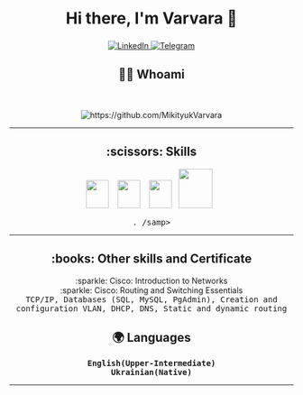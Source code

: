 <div id="header" align="center">
    <h1>Hi there, I'm Varvara 👋 </h1>
    <h3></h3>
</div>

 <div id="socials" align="center">
    <a href="https://www.linkedin.com/in/varvara-mikityuk-2a824b199/">
    <img src="https://img.shields.io/badge/LinkedIn-blue?style=for-the-badge&logo=linkedin&logoColor=white" alt="LinkedIn"/>
  </a>
    <a href="[telegram-url](https://t.me/mikityuk_cl)">
    <img src="https://img.shields.io/badge/Telegram-blue?style=for-the-badge&logo=telegram&logoColor=white" alt="Telegram"/>
  </a>
</div>

<h2 align="center"> 👨‍💻 Whoami</h2>
<p align="center">
  <samp>
  </samp>
  <br> <br>
  <img src="https://komarev.com/ghpvc/?username=MikityukVarvara" alt="https://github.com/MikityukVarvara" />
</p>

<hr>

<h2 align="center"> :scissors: Skills</h2>
<p align="center">
   <img src="https://cdn.jsdelivr.net/gh/devicons/devicon/icons/csharp/csharp-original.svg" width="40" height="50"/>&nbsp;&nbsp;&nbsp;
   <img src="https://cdn.jsdelivr.net/gh/devicons/devicon/icons/postgresql/postgresql-original.svg" width="40" height="50"/>&nbsp;&nbsp;&nbsp;
  <img src="https://cdn.jsdelivr.net/gh/devicons/devicon/icons/visualstudio/visualstudio-plain.svg" width="40" height="50" />&nbsp;&nbsp;
    <img src="https://cdn.jsdelivr.net/gh/devicons/devicon/icons/mysql/mysql-plain-wordmark.svg" width="60" height="70" />&nbsp;&nbsp;  
</p>                                                                                                        
<p align="center">
<samp>. /samp>
</p>
<hr>
<h2 align="center">:books: Other skills and Certificate</h2>
<p align="center">
    :sparkle: Cisco: Introduction to Networks<br>  
    :sparkle: Cisco: Routing and Switching Essentials<br> 
    <samp>   
TCP/IP, Databases (SQL, MySQL, PgAdmin), Creation and configuration VLAN, DHCP, DNS, Static and dynamic routing<br>  
 </samp>
    </p>
    <h2 align="center"> 🌍 Languages</h2>
    <p align="center">
     <samp>  
       <b> English(Upper-Intermediate)</b><br>
         <b> Ukrainian(Native) </b>
          </samp>  
  </p>
  
  <hr>
  <!--
 <div id="stat" align="center">
    <img src="http://github-profile-summary-cards.vercel.app/api/cards/profile-details?username=MikityukVarvara&theme=algolia" alt=""/>
   </div>       
       -->        
                  
